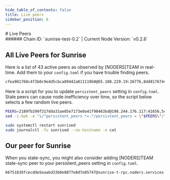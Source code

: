 ```yaml
---
hide_table_of_contents: false
title: Live peers
sidebar_position: 6
---
```


<div class="h1-with-icon icon-sunrise">
# Live Peers
</div>
###### Chain ID: `sunrise-test-0.2` | Current Node Version: `v0.2.6`

## All Live Peers for Sunrise
Here is a list of 43 active peers as observed by [NODERS]TEAM in real-time. Add them to your `config.toml` if you have trouble finding peers.

```bash
cfea981768c4f3b0c9edd5cbca89442a011119b0@65.108.229.19:26776,8dd817674414fe540ae69c9e579d7d12519f9ee8@37.27.62.115:26656,82c9d4ad8b6b509ec87e36d7f2531f1779a4f81f@95.217.35.179:28356,14b03a01feea649912a3712cab6456f137764c15@65.109.99.35:3000,a1e89edae676ff5587f70c211d3b830f097b32d7@95.216.16.205:26656,20f1f9f7f8bed7e1dd28c072cf4818439db9120f@37.27.59.178:46656,7c6784ca29f5548d8cd59c2b476142c4b5b41523@162.19.240.7:26656,ae6aabc5e68630835cbc595271cd26b81b36c907@141.94.143.203:56326,00b284d2450d9071d0ed50e993814e46eeceebd7@136.243.13.36:28356,abef08deb509a60177560f4f6e3af9eea275dda3@116.202.233.2:28356,3bc95f43436961a8b4afe792197fadba1b8e1788@5.9.116.21:28356,1e212d6cd9e8f6c633ba8990bbdcf18394a0fbac@148.251.86.17:28356,8f80802f7d2d9daea07e3735ccd43434a299ece7@128.140.125.250:26656,a423ecab99478e0c26cf3da2e63d6b7f3dfeb10f@162.55.80.21:36656,c6ef0e42531470e7424ae14742eab99199b5c83a@142.132.209.118:26656,b43e136f65981228ae031e649d600ea4e3ef0d48@159.69.142.51:28356,320e147cd7ae2ac7650931a96c73543856a2e496@144.76.92.22:13656,955577abd007575941e943041f0229fedce66081@152.53.110.139:29656,5c2a752c9b1952dbed075c56c600c3a79b58c395@195.3.221.9:27566,db223ecc4fba0e7135ba782c0fd710580c5213a6@44.222.102.202:26656,92e53346f5d2b0c2f9136406da971c9ddaa7acd4@94.130.164.82:28356,dd1674cf4efb356feea6bec0d19aa278f7f8d73a@157.173.192.169:26656,4160977a9ef0cd0ea1b429214fc5f1417c63d21d@46.4.52.158:58656,f252bb8e6108b386f5f5b19188f4859896679abc@103.164.81.211:26656,0c0e0cf617c1c58297f53f3a82cea86a7c860396@13.212.253.1:26656,5387ae41a200c28404548b6da4215e171fe9cab5@185.186.26.229:26656,66d225bb1225c66a8d0ce2f52369a8ba06ebddfc@13.208.246.16:26656,190a32a59bd4a922e21e117026d34d609d621834@65.21.47.120:656,e719c7fec50a7a524285072c80a91a79b9f19639@147.135.78.236:26656,2189fb299f317dda31ae85e7173e0a41f98463bd@198.244.176.117:41656,72c6f84cd821cd570f8da67b36d9618f62e0e231@65.109.53.22:56326,897c4c874651e74a1615d4541758f24cc0326c1d@173.249.48.234:26656,c41c0dbd00c1bfb9e9f9bd84666fcad818588cbd@89.169.145.165:26656,3ef604c48f0a579c5a2a19ddd29a99ad4949ef8e@135.181.139.249:56656,8fa3597faa3389979362ab1adc415dc9e67038f0@173.214.171.102:26746,7810fa246ab1c919d6e4ed4cb8fc53a2fc776d32@65.21.233.188:28356,493e58264302d4e59c9ab50d1cde062745ff882a@5.9.73.170:28356,62152ba2644a6900f1f7aa52026e7aa422828d60@138.201.205.17:21656,dd051f616ebe0fdcb9b4025e124a87fd58ba8357@139.180.219.22:26656,18c4203028051572c2cb16f5ac5f4a935f10108c@65.109.58.86:28356,6939efb7e3d84915a54bb2739630fb6049acd478@91.205.104.146:26656,82bc2fdbfc735b1406b9da4181036ab9c44b63be@18.197.226.58:26656,18b9bc3dccfd64dc39459fbac52f7ae7809fd697@13.52.180.217:26656
```

Here is a script for you to update `persistent_peers` setting in `config.toml`. Stale peers can cause node inefficiency over time, so the script below selects a few random live peers.

```bash
PEERS=2189fb299f317dda31ae85e7173e0a41f98463bd@198.244.176.117:41656,5c2a752c9b1952dbed075c56c600c3a79b58c395@195.3.221.9:27566,0c0e0cf617c1c58297f53f3a82cea86a7c860396@13.212.253.1:26656,db223ecc4fba0e7135ba782c0fd710580c5213a6@44.222.102.202:26656,f252bb8e6108b386f5f5b19188f4859896679abc@103.164.81.211:26656
sed -i.bak -e "s/^persistent_peers *=.*/persistent_peers = \"$PEERS\"/" ~/.sunrise/config/config.toml

sudo systemctl restart sunrised
sudo journalctl -fu sunrised --no-hostname -o cat
```

## Our peer for Sunrise
When you state-sync, you might also consider adding [NODERS]TEAM state-sync peer to your persistent_peers setting in `config.toml`.

```bash
66751839fcecdde5eaabd33b0e8877e8d7e85747@sunrise-t-rpc.noders.services:28356
```